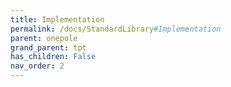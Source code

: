 ```yaml
---
title: Implementation
permalink: /docs/StandardLibrary#Implementation
parent: onepole
grand_parent: tpt
has_children: False
nav_order: 2
---
```


